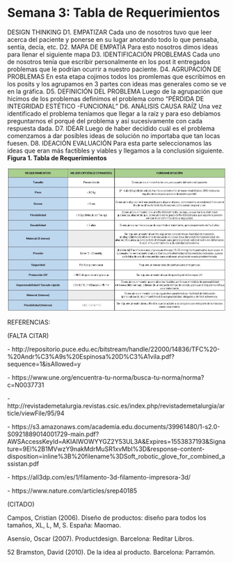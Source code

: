 <p align="center"> <h1>Semana 3: Tabla de Requerimientos</h1><p>
   DESIGN THINKING
   D1. EMPATIZAR
   Cada uno de nosotros tuvo que leer acerca del paciente y ponerse en su lugar anotando todo lo que pensaba, sentía, decía, etc.
   D2. MAPA DE EMPATÍA
   Para esto nosotros dimos ideas para llenar el siguiente mapa
   D3. IDENTIFICACIÓN PROBLEMAS
   Cada uno de nosotros tenía que escribir personalmente en los post it entregados problemas que le podrían ocurrir a nuestro paciente.
   D4. AGRUPACIÓN DE PROBLEMAS
   En esta etapa cojimos todos los promlemas que escribimos en los posits y los agrupamos en 3 partes con ideas mas generales como se ve
   en la gráfica.
   D5. DEFINICIÓN DEL PROBLEMA
   Luego de la agrupación que hicimos de los problemas definimos el problema como “PÉRDIDA DE INTEGRIDAD ESTÉTICO -FUNCIONAL”
   D6. ANÁLISIS CAUSA RAÍZ
   Una vez identificado el problema teníamos que llegar a la raíz y para eso debíamos preguntarnos el porqué del problema y así
   sucesivamente con cada respuesta dada.
   D7. IDEAR
   Luego de haber decidido cuál es el problema comenzamos a dar posibles ideas de solución no importaba que tan locas fuesen.
   D8. IDEACIÓN EVALUACIÓN
   Para esta parte seleccionamos las ideas que eran más factibles y viables y llegamos a la conclusión siguiente.
<b>Figura 1. Tabla de Requerimientos </b>
   <center>
  <img src="img/tablaR.jpg" alt="" class="img-fluid img-rounded">
</center>
<p> REFERENCIAS:</p>
<p>(FALTA CITAR)</p>
<p>- http://repositorio.puce.edu.ec/bitstream/handle/22000/14836/TFC%20-%20Andr%C3%A9s%20Espinosa%20D%C3%A1vila.pdf?sequence=1&isAllowed=y</p>
<p>- https://www.une.org/encuentra-tu-norma/busca-tu-norma/norma?c=N0037731</p>
<p>- http://revistademetalurgia.revistas.csic.es/index.php/revistademetalurgia/article/viewFile/95/94</p>
<p>- https://s3.amazonaws.com/academia.edu.documents/39961480/1-s2.0-S0921889014001729-main.pdf?AWSAccessKeyId=AKIAIWOWYYGZ2Y53UL3A&Expires=1553837193&Signature=9El%2B1MVwzY9nakMdrMuSR1xvMbI%3D&response-content-disposition=inline%3B%20filename%3DSoft_robotic_glove_for_combined_assistan.pdf</p>
<p>- https://all3dp.com/es/1/filamento-3d-filamento-impresora-3d/</p>
<p>- https://www.nature.com/articles/srep40185</p>
<p>(CITADO)</p>
<p> Campos, Cristian (2006). Diseño de productos: diseño para todos los tamaños, XL, L, M, S. España: Maomao.</p>
<p> Asensio, Oscar (2007). Productdesign. Barcelona: Reditar Libros.</p>
<p>52 Bramston, David (2010). De la idea al producto. Barcelona: Parramón.</p>


